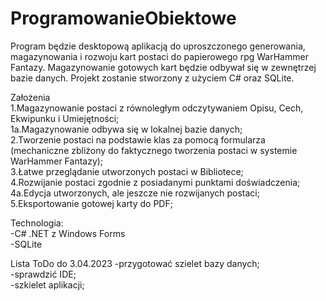 # ProgramowanieObiektowe

Program będzie desktopową aplikacją do uproszczonego generowania, magazynowania i rozwoju kart postaci do papierowego rpg WarHammer Fantazy. Magazynowanie gotowych kart będzie odbywał się w zewnętrzej bazie danych. Projekt zostanie stworzony z użyciem C# oraz SQLite.

Założenia<br />
1.Magazynowanie postaci z równoległym odczytywaniem Opisu, Cech, Ekwipunku i Umiejętności;<br />
1a.Magazynowanie odbywa się w lokalnej bazie danych;<br />
2.Tworzenie postaci na podstawie klas za pomocą formularza (mechaniczne zbliżony do faktycznego tworzenia postaci w systemie WarHammer Fantazy);<br />
3.Łatwe przeglądanie utworzonych postaci w Bibliotece;<br />
4.Rozwijanie postaci zgodnie z posiadanymi punktami doświadczenia;<br />
4a.Edycja utworzonych, ale jeszcze nie rozwijanych postaci;<br />
5.Eksportowanie gotowej karty do PDF;<br />

Technologia:<br />
-C# .NET z Windows Forms<br />
-SQLite<br />

Lista ToDo do 3.04.2023
-przygotować szielet bazy danych;<br/>
-sprawdzić IDE;<br/>
-szkielet aplikacji;<br/>
